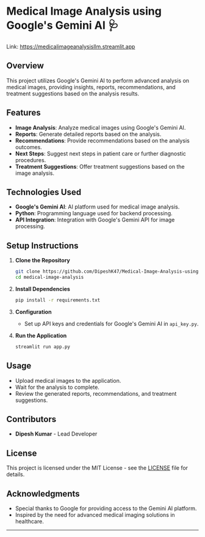 # Medical Image Analysis using Google's Gemini AI 🩺

Link: https://medicalimageanalysisllm.streamlit.app

## Overview
This project utilizes Google's Gemini AI to perform advanced analysis on medical images, providing insights, reports, recommendations, and treatment suggestions based on the analysis results.

## Features
- **Image Analysis**: Analyze medical images using Google's Gemini AI.
- **Reports**: Generate detailed reports based on the analysis.
- **Recommendations**: Provide recommendations based on the analysis outcomes.
- **Next Steps**: Suggest next steps in patient care or further diagnostic procedures.
- **Treatment Suggestions**: Offer treatment suggestions based on the image analysis.

## Technologies Used
- **Google's Gemini AI**: AI platform used for medical image analysis.
- **Python**: Programming language used for backend processing.
- **API Integration**: Integration with Google's Gemini API for image processing.

## Setup Instructions
1. **Clone the Repository**
   ```bash
   git clone https://github.com/DipeshK47/Medical-Image-Analysis-using-Gemini-s-AI-LLM-Project.git
   cd medical-image-analysis
   ```

2. **Install Dependencies**
   ```bash
   pip install -r requirements.txt
   ```

3. **Configuration**
   - Set up API keys and credentials for Google's Gemini AI in `api_key.py`.

4. **Run the Application**
   ```bash
   streamlit run app.py
   ```

## Usage
- Upload medical images to the application.
- Wait for the analysis to complete.
- Review the generated reports, recommendations, and treatment suggestions.

## Contributors
- **Dipesh Kumar** - Lead Developer

## License
This project is licensed under the MIT License - see the [LICENSE](LICENSE) file for details.

## Acknowledgments
- Special thanks to Google for providing access to the Gemini AI platform.
- Inspired by the need for advanced medical imaging solutions in healthcare.

---
